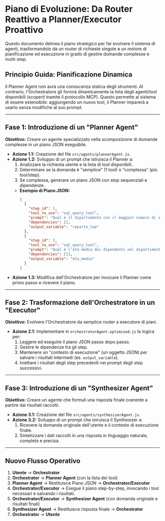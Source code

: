 # Piano di Evoluzione: Da Router Reattivo a Planner/Executor Proattivo

Questo documento delinea il piano strategico per far evolvere il sistema di agenti, trasformandolo da un router di richieste singole a un motore di pianificazione ed esecuzione in grado di gestire domande complesse e multi-step.

## Principio Guida: Pianificazione Dinamica
Il Planner Agent non avrà una conoscenza statica degli strumenti. Al contrario, l'Orchestratore gli fornirà dinamicamente la lista degli agenti/tool disponibili (scoperti tramite il protocollo MCP). Questo permette al sistema di essere estensibile: aggiungendo un nuovo tool, il Planner imparerà a usarlo senza modifiche al suo prompt.

---

## Fase 1: Introduzione di un "Planner Agent"

**Obiettivo:** Creare un agente specializzato nella scomposizione di domande complesse in un piano JSON eseguibile.

*   **Azione 1.1:** Creazione del file `src/agents/plannerAgent.js`.
*   **Azione 1.2:** Sviluppo di un prompt che istruisca il Planner a:
    1.  Analizzare la richiesta utente e la lista di tool disponibili.
    2.  Determinare se la domanda è "semplice" (1 tool) o "complessa" (più tool/step).
    3.  Se complessa, generare un piano JSON con step sequenziali e dipendenze.
    *   **Esempio di Piano JSON:**
        ```json
        [
          {
            "step_id": 1,
            "tool_to_use": "sql_query_tool",
            "prompt": "Qual è il dipartimento con il maggior numero di stagisti?",
            "dependencies": [],
            "output_variable": "reparto_top"
          },
          {
            "step_id": 2,
            "tool_to_use": "sql_query_tool",
            "prompt": "Qual è l'età media dei dipendenti nel dipartimento '{reparto_top}'?",
            "dependencies": [1],
            "output_variable": "eta_media"
          }
        ]
        ```
*   **Azione 1.3:** Modifica dell'Orchestratore per invocare il Planner come primo passo e ricevere il piano.

---

## Fase 2: Trasformazione dell'Orchestratore in un "Executor"

**Obiettivo:** Evolvere l'Orchestratore da semplice router a esecutore di piani.

*   **Azione 2.1:** Implementare in `orchestratorAgent.optimized.js` la logica per:
    1.  Leggere ed eseguire il piano JSON passo dopo passo.
    2.  Gestire le dipendenze tra gli step.
    3.  Mantenere un "contesto di esecuzione" (un oggetto JSON) per salvare i risultati intermedi (es. `output_variable`).
    4.  Iniettare i risultati degli step precedenti nei prompt degli step successivi.

---

## Fase 3: Introduzione di un "Synthesizer Agent"

**Obiettivo:** Creare un agente che formuli una risposta finale coerente a partire dai risultati raccolti.

*   **Azione 3.1:** Creazione del file `src/agents/synthesizerAgent.js`.
*   **Azione 3.2:** Sviluppo di un prompt che istruisca il Synthesizer a:
    1.  Ricevere la domanda originale dell'utente e il contesto di esecuzione finale.
    2.  Sintetizzare i dati raccolti in una risposta in linguaggio naturale, completa e precisa.

---

## Nuovo Flusso Operativo

1.  **Utente** -> **Orchestrator**
2.  **Orchestrator** -> **Planner Agent** (con la lista dei tool)
3.  **Planner Agent** -> Restituisce Piano JSON -> **Orchestrator/Executor**
4.  **Orchestrator/Executor** -> Esegue il piano step-by-step, invocando i tool necessari e salvando i risultati.
5.  **Orchestrator/Executor** -> **Synthesizer Agent** (con domanda originale e risultati finali)
6.  **Synthesizer Agent** -> Restituisce risposta finale -> **Orchestrator**
7.  **Orchestrator** -> **Utente**
